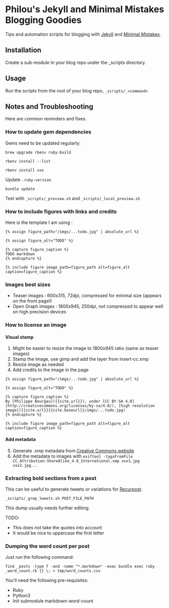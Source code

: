 # Philou's Jekyll and Minimal Mistakes Blogging Goodies

Tips and automation scripts for blogging with [Jekyll](https://jekyllrb.com/) and [Minimal Mistakes](https://mmistakes.github.io/minimal-mistakes/).

## Installation

Create a sub-module in your blog repo under the _scripts directory.

## Usage

Run the scripts from the root of your blog repo, `_scripts/_<command>`

## Notes and Troubleshooting

Here are common reminders and fixes.

### How to update gem dependencies

Gems need to be updated regularly:

`brew upgrade rbenv ruby-build`

`rbenv install --list`

`rbenv install xxx`

Update `.ruby-version`

`bundle update`

Test with `_scripts/_preview.sh` and `_scripts/_local_preview.sh`


### How to include figures with links and credits

Here is the template I am using :

```liquid
{% assign figure_path="/imgs/...todo.jpg" | absolute_url %}

{% assign figure_alt="TODO" %}

{% capture figure_caption %}
TODO markdown
{% endcapture %}

{% include figure image_path=figure_path alt=figure_alt caption=figure_caption %}
```

### Images best sizes

* Teaser images : 600x315, 72dpi, compressed for minimal size (appears on the front page!)
* Open Graph images : 1800x945, 250dpi, not compressed to appear well on high precision devices

### How to license an image

#### Visual stamp

1. Might be easier to resize the image to 1800x945 ratio (same as teaser images)
2. Stamp the image, use gimp and add the layer from insert-cc.xmp
3. Resize image as needed
4. Add credits to the image in the page

```liquid
{% assign figure_path="/imgs/...todo.jpg" | absolute_url %}

{% assign figure_alt="TODO" %}

{% capture figure_caption %}
By [Philippe Bourgau]({{site.url}}), under [CC BY-SA 4.0](http://creativecommons.org/licenses/by-sa/4.0/), [high resolution image]({{site.url}}{{site.baseurl}}/imgs/...todo.jpg)
{% endcapture %}

{% include figure image_path=figure_path alt=figure_alt caption=figure_caption %}
```

#### Add metadata

5. Generate .xmp metadata from [Creative Commons website](https://creativecommons.org/choose/#metadata)
6. Add the metadata to images with `exiftool -tagsFromFile CC_Attribution-ShareAlike_4.0_International.xmp xxx1.jpg xxx2.jpg...`

### Extracting bold sections from a post

This can be useful to generate tweets or variations for [Recurpost](https://recurpost.com).

`_scripts/_grep_tweets.sh POST_FILE_PATH`

This dump usually needs further editing.

TODO:
* This does not take the quotes into account
* It would be nice to uppercase the first letter

### Dumping the word count per post

Just run the following command:

```shell
find _posts -type f -and -name "*.markdown" -exec bundle exec ruby _word_count.rb {} \; > tmp/word_counts.csv
```

You'll need the following pre-requisites:

* Ruby
* Python3
* Init submodule markdown-word-count
